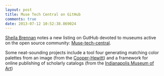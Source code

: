 ```yaml
---
layout: post
title: Muse Tech Central on GitHub
comments: true
date: 2013-07-12 10:52:38.869024
---
```

[Sheila Brennan](https://twitter.com/sherah1918/status/355301842109992960) notes a new listing on GutHub devoted to museums active on the open source community: [Muse-tech-central](https://github.com/MuseCompNet/muse-tech-central).

Some neat-sounding projects include a tool four generating matching color palettes from an image (from the [Cooper-Hewitt](https://github.com/cooperhewitt/palette-server)) and a framework for online publishing of scholarly catalogs (from the [Indianapolis Museum of Art](https://github.com/IMAmuseum/ChicagoCodeX))